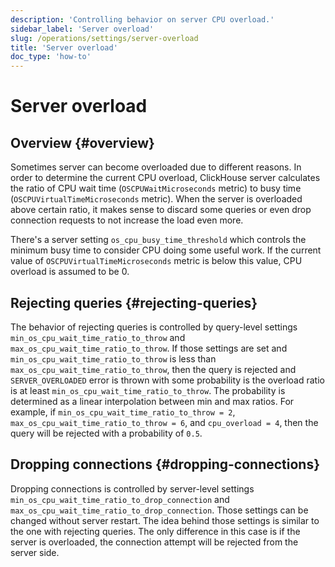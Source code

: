 ```yaml
---
description: 'Controlling behavior on server CPU overload.'
sidebar_label: 'Server overload'
slug: /operations/settings/server-overload
title: 'Server overload'
doc_type: 'how-to'
---
```


# Server overload

## Overview {#overview}

Sometimes server can become overloaded due to different reasons. In order to determine the current CPU overload,
ClickHouse server calculates the ratio of CPU wait time (`OSCPUWaitMicroseconds` metric) to busy time
(`OSCPUVirtualTimeMicroseconds` metric). When the server is overloaded above certain ratio,
it makes sense to discard some queries or even drop connection requests to not increase the load even more.

There's a server setting `os_cpu_busy_time_threshold` which controls the minimum busy time to consider CPU
doing some useful work. If the current value of `OSCPUVirtualTimeMicroseconds` metric is below this value,
CPU overload is assumed to be 0.

## Rejecting queries {#rejecting-queries}

The behavior of rejecting queries is controlled by query-level settings `min_os_cpu_wait_time_ratio_to_throw` and
`max_os_cpu_wait_time_ratio_to_throw`. If those settings are set and `min_os_cpu_wait_time_ratio_to_throw` is less
than `max_os_cpu_wait_time_ratio_to_throw`, then the query is rejected and `SERVER_OVERLOADED` error is thrown
with some probability is the overload ratio is at least `min_os_cpu_wait_time_ratio_to_throw`. The probability
is determined as a linear interpolation between min and max ratios. For example, if `min_os_cpu_wait_time_ratio_to_throw = 2`,
`max_os_cpu_wait_time_ratio_to_throw = 6`, and `cpu_overload = 4`, then the query will be rejected with a probability of `0.5`.

## Dropping connections {#dropping-connections}

Dropping connections is controlled by server-level settings `min_os_cpu_wait_time_ratio_to_drop_connection` and
`max_os_cpu_wait_time_ratio_to_drop_connection`. Those settings can be changed without server restart. The idea behind
those settings is similar to the one with rejecting queries. The only difference in this case is if the server is overloaded,
the connection attempt will be rejected from the server side.
